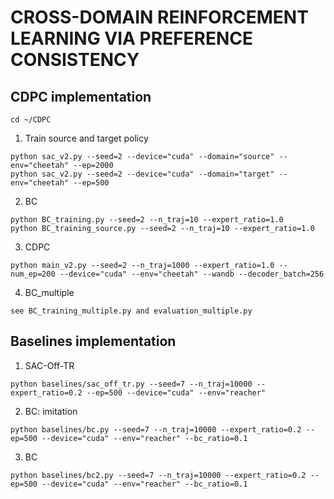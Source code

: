 # CROSS-DOMAIN REINFORCEMENT LEARNING VIA PREFERENCE CONSISTENCY

## CDPC implementation
```
cd ~/CDPC
```

1. Train source and target policy
```
python sac_v2.py --seed=2 --device="cuda" --domain="source" --env="cheetah" --ep=2000
python sac_v2.py --seed=2 --device="cuda" --domain="target" --env="cheetah" --ep=500
```

2. BC
```
python BC_training.py --seed=2 --n_traj=10 --expert_ratio=1.0
python BC_training_source.py --seed=2 --n_traj=10 --expert_ratio=1.0
```

3. CDPC
```
python main_v2.py --seed=2 --n_traj=1000 --expert_ratio=1.0 --num_ep=200 --device="cuda" --env="cheetah" --wandb --decoder_batch=256
```

4. BC_multiple
```
see BC_training_multiple.py and evaluation_multiple.py
```

## Baselines implementation
1. SAC-Off-TR
```
python baselines/sac_off_tr.py --seed=7 --n_traj=10000 --expert_ratio=0.2 --ep=500 --device="cuda" --env="reacher"
```

2. BC: imitation
```
python baselines/bc.py --seed=7 --n_traj=10000 --expert_ratio=0.2 --ep=500 --device="cuda" --env="reacher" --bc_ratio=0.1
```

3. BC
```
python baselines/bc2.py --seed=7 --n_traj=10000 --expert_ratio=0.2 --ep=500 --device="cuda" --env="reacher" --bc_ratio=0.1
```